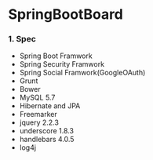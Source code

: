 # SpringBootBoard

### 1. Spec
- Spring Boot Framwork
- Spring Security Framwork
- Spring Social Framwork(GoogleOAuth)
- Grunt
- Bower
- MySQL 5.7
- Hibernate and JPA
- Freemarker
- jquery 2.2.3
- underscore 1.8.3
- handlebars 4.0.5
- log4j
